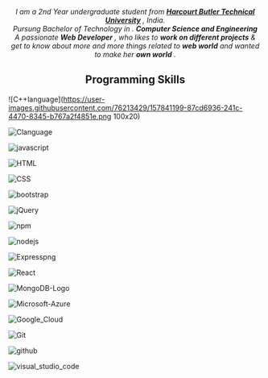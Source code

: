 <p align="center" dir="auto">
  <em>I am a 2nd Year undergraduate student from
    <a href="hbtu.ac.in" rel="nofollow"><b>Harcourt Butler Technical University</b></a>
    , India.
    <br>
    Pursung Bachelor of Technology in .
    <b>Computer Science and Engineering</b>
    <br>
    A passionate 
    <b>Web Developer</b>
    , who likes to 
    <b>work on different projects</b>
    & get to know about more and more things related to 
    <b>web world</b>
    and wanted to make her 
    <b>own world</b>
    .
  </em>
 </p>

  

<h2 align="center"> Programming Skills</h2>

![C++language](https://user-images.githubusercontent.com/76213429/157841199-87cd6936-241c-4470-8345-b767a2f4851e.png 100x20)

![Clanguage](https://user-images.githubusercontent.com/76213429/157841374-514ac57e-b2f4-4494-98d0-2d1dbd4e336b.png)

![javascript](https://user-images.githubusercontent.com/76213429/157841399-9e38642f-d8d6-4fe3-843b-266f8aad35bd.png)

![HTML](https://user-images.githubusercontent.com/76213429/157841436-57c10e7a-8ef3-4bbe-9a96-a56b89bc6afa.png)

![CSS](https://user-images.githubusercontent.com/76213429/157841455-de82945b-b475-48fb-bd25-02d9b52e4318.jpg)

![bootstrap](https://user-images.githubusercontent.com/76213429/157841485-af324a47-97f9-48a7-84fc-87bff25d0874.png)

![jQuery](https://user-images.githubusercontent.com/76213429/157841651-b8cc96b8-9982-4d6a-9804-a037facf02e1.png)

![npm](https://user-images.githubusercontent.com/76213429/157844259-929587ae-d033-4fb6-9f38-87e6b6fb40d6.png)

![nodejs](https://user-images.githubusercontent.com/76213429/157841710-389e7aad-0d29-4e56-8366-d6d5ca4b1b78.png)

![Expresspng](https://user-images.githubusercontent.com/76213429/157845068-ea3ef1d8-289a-4a2b-ac88-db319bb936b4.jpg)

![React](https://user-images.githubusercontent.com/76213429/157845145-62d3ff40-9f10-4a9c-93d8-1ffde743d6e6.png)

![MongoDB-Logo](https://user-images.githubusercontent.com/76213429/157845185-f38a8a72-4cee-4924-8f2f-b1f44ab1047c.jpg)

![Microsoft-Azure](https://user-images.githubusercontent.com/76213429/157845248-32ae8430-503c-4416-88eb-8cf436363d9d.png)

![Google_Cloud](https://user-images.githubusercontent.com/76213429/157845284-f7a9d393-74b7-44fd-80e3-8c5fb916a2bb.png)

![Git](https://user-images.githubusercontent.com/76213429/157845370-8ce456d7-6808-4e73-9412-007dcc850133.png)

![github](https://user-images.githubusercontent.com/76213429/157845414-7fe8f820-195c-4722-99a8-08c13889670f.png)

![visual_studio_code](https://user-images.githubusercontent.com/76213429/157845499-e826b1ab-af3e-4a1b-b0b2-b7407c1a282a.png)


  

